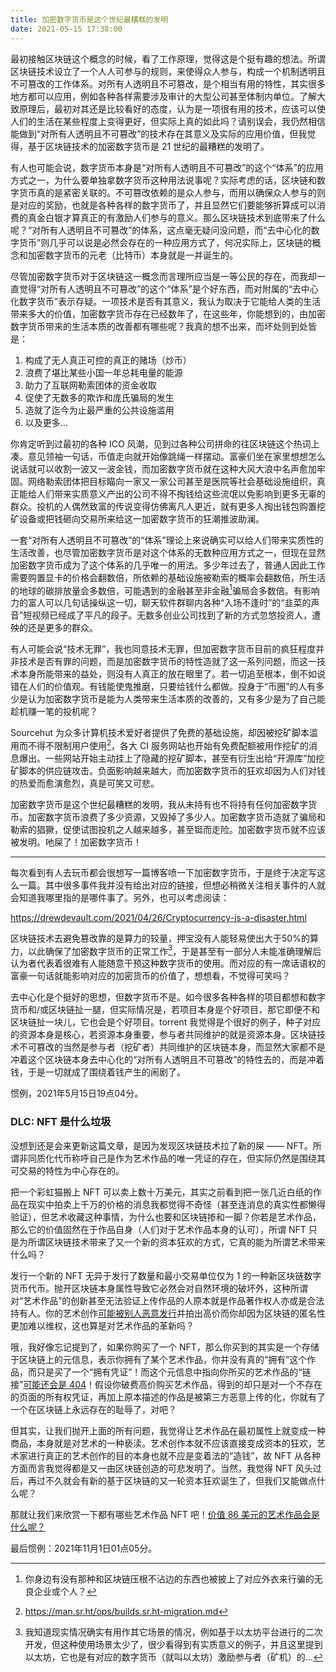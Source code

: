 ```yaml
---
title: 加密数字货币是这个世纪最糟糕的发明
date: 2021-05-15 17:38:00
---
```


最初接触区块链这个概念的时候，看了工作原理，觉得这是个挺有趣的想法。所谓区块链技术设立了一个人人可参与的规则，来使得众人参与，构成一个机制透明且不可篡改的工作体系。对所有人透明且不可篡改，是个相当有用的特性，其实很多地方都可以应用，例如各种各样需要涉及审计的大型公司甚至体制内单位。了解大致原理后，最初对其还是比较看好的态度，认为是一项很有用的技术，应该可以使人们的生活在某些程度上变得更好，但实际上真的如此吗？请别误会，我仍然相信能做到“对所有人透明且不可篡改”的技术存在其意义及实际的应用价值，但我觉得，基于区块链技术的加密数字货币是 21 世纪的最糟糕的发明了。

有人也可能会说，数字货币本身是“对所有人透明且不可篡改”的这个“体系”的应用方式之一，为什么要单独拿数字货币这种用法说事呢？实际考虑的话，区块链和数字货币真的是紧密关联的。不可篡改依赖的是众人参与，而用以确保众人参与的则是对应的奖励，也就是各种各样的数字货币了，并且显然它们要能够折算成可以消费的真金白银才算真正的有激励人们参与的意义。那么区块链技术到底带来了什么呢？“对所有人透明且不可篡改”的体系，这点毫无疑问没问题，而“去中心化的数字货币”则几乎可以说是必然会存在的一种应用方式了，何况实际上，区块链的概念和加密数字货币的元老（比特币）本身就是一并诞生的。

尽管加密数字货币对于区块链这一概念而言理所应当是一等公民的存在，而我却一直觉得“对所有人透明且不可篡改”的这个“体系”是个好东西，而对附属的“去中心化数字货币”表示存疑。一项技术是否有其意义，我认为取决于它能给人类的生活带来多大的价值，加密数字货币存在已经数年了，在这些年，你能想到的，由加密数字货币带来的生活本质的改善都有哪些呢？我真的想不出来，而坏处则到处皆是：

1. 构成了无人真正可控的真正的赌场（炒币）
2. 浪费了堪比某些小国一年总耗电量的能源
3. 助力了互联网勒索团体的资金收取
4. 促使了无数多的欺诈和庞氏骗局的发生
5. 造就了迄今为止最严重的公共设施滥用
6. 以及更多...

你肯定听到过最初的各种 ICO 风潮，见到过各种公司拼命的往区块链这个热词上凑。意见领袖一句话，币值走向就开始像跳绳一样摆动。富豪们坐在家里想想怎么说话就可以收割一波又一波金钱，而加密数字货币就在这种大风大浪中名声愈加牢固。网络勒索团体把目标瞄向一家又一家公司甚至是医院等社会基础设施组织，真正能给人们带来实质意义产出的公司不得不掏钱给这些流氓以免影响到更多无辜的群众。投机的人偶然致富的传说变得仿佛离凡人更近，就有更多人掏出钱包购置挖矿设备或把钱砸向交易所来给这一加密数字货币的狂潮推波助澜。

一套“对所有人透明且不可篡改”的“体系”理论上来说确实可以给人们带来实质性的生活改善，也尽管加密数字货币是对这个体系的无数种应用方式之一，但现在显然加密数字货币成为了这个体系的几乎唯一的用法。多少年过去了，普通人因此工作需要购置显卡的价格会翻数倍，所依赖的基础设施被勒索的概率会翻数倍，所生活的地球的碳排放量会多数倍，可能遇到的金融甚至非金融[^1]骗局会多数倍。有影响力的富人可以几句话操纵这一切，聊天软件群聊内各种“入场不逢时”的“韭菜的声音”短视频已经成了平凡的段子。无数多创业公司找到了新的方式忽悠投资人，遭殃的还是更多的群众。

[^1]: 你身边有没有那种和区块链压根不沾边的东西也被披上了对应外衣来行骗的无良企业或个人？

有人可能会说“技术无罪”，我也同意技术无罪，但加密数字货币目前的疯狂程度并非技术是否有罪的问题，而是加密数字货币的特性造就了这一系列问题，而这一技术本身所能带来的益处，则没有人真正的放在眼里了。若一切追至根本，倒不如说错在人们的价值观。有钱能使鬼推磨，只要给钱什么都做。投身于“币圈”的人有多少是认为加密数字货币是能为人类带来生活本质的改善的，又有多少是为了自己能趁机赚一笔的投机呢？

Sourcehut 为众多计算机技术爱好者提供了免费的基础设施，却因被挖矿脚本滥用而不得不限制用户使用[^2]，各大 CI 服务网站也开始有免费配额被用作挖矿的消息爆出。一些网站开始主动挂上了隐藏的挖矿脚本，甚至有衍生出给“开源库”加挖矿脚本的供应链攻击。负面影响越来越大，而加密数字货币的狂欢却因为人们对钱的热爱而愈演愈烈，真是可笑又可悲。

[^2]: https://man.sr.ht/ops/builds.sr.ht-migration.md

加密数字货币是这个世纪最糟糕的发明，我从未持有也不将持有任何加密数字货币。加密数字货币浪费了多少资源，又毁掉了多少人。加密数字货币造就了骗局和勒索的猖獗，促使试图投机之人越来越多，甚至铤而走险。加密数字货币就不应该被发明。吔屎了！加密数字货币！

--------------

每次看到有人去玩币都会很想写一篇博客喷一下加密数字货币，于是终于决定写这么一篇。其中很多事件我并没有给出对应的链接，但想必稍微关注相关事件的人就会知道我哪里指的是哪件事了。另外，也可以考虑阅读：

https://drewdevault.com/2021/04/26/Cryptocurrency-is-a-disaster.html

区块链技术去避免篡改靠的是算力的较量，押宝没有人能轻易使出大于50%的算力，以此确保了加密数字货币的正常工作[^3]，于是甚至有一部分人未能准确理解后认为者代表着很难有人能随意干预这种数字货币的使用。而对应的有一席话语权的富豪一句话就能影响对应的加密货币的价值了，想想看，不觉得可笑吗？

[^3]: 我知道现实情况确实有用作其它场景的情况，例如基于以太坊平台进行的二次开发，但这种使用场景太少了，很少看得到有实质意义的例子，并且这里提到以太坊，它也是有对应的数字货币（就叫以太坊）激励参与者（矿机）的...

去中心化是个挺好的思想，但数字货币不是。如今很多各种各样的项目都想和数字货币和/或区块链扯一腿，但实际情况是，若项目本身是个好项目，那它即便不和区块链扯一块儿，它也会是个好项目。torrent 我觉得是个很好的例子，种子对应的资源本身是核心，若资源本身重要，参与者共同维护的就是资源本身。区块链技术不可篡改的当然是参与者（挖矿者）共同维护的区块链本身，而显然大家都不是冲着这个区块链本身去中心化的“对所有人透明且不可篡改”的特性去的，而是冲着钱，于是一切就成了围绕着钱产生的闹剧了。

惯例，2021年5月15日19点04分。

### DLC: NFT 是什么垃圾

没想到还是会来更新这篇文章，是因为发现区块链技术拉了新的屎 —— NFT。所谓非同质化代币称呼自己是作为艺术作品的唯一凭证的存在，但实际仍然是围绕其可交易的特性为中心存在的。

把一个彩虹猫搬上 NFT 可以卖上数十万美元，其实之前看到把一张几近白纸的作品在现实中拍卖上千万的价格的消息我都觉得不奇怪（甚至连消息的真实性都懒得验证），但艺术收藏这种事情，为什么也要和区块链掺和一脚？你若是艺术作品，那么它的价值固然在于作品自身（人们对于艺术作品本身的认可），所谓 NFT 只是为所谓区块链技术带来了又一个新的资本狂欢的方式，它真的能为所谓艺术带来什么吗？

发行一个新的 NFT 无异于发行了数量和最小交易单位仅为 1 的一种新区块链数字货币代币。抛开区块链本身属性导致它必然会对自然环境的破坏外，这种所谓对“艺术作品”的创新甚至无法验证上传作品的人原本就是作品著作权人亦或是合法持有人。你的艺术创作[可能被别人恶意发行](https://twitter.com/silverfox5213/status/1453185116608421895)并拍出高价而你却因为区块链的匿名性更加难以维权，这也算是对艺术作品的革新吗？

哦，我好像忘记提到了，如果你购买了一个 NFT，那么你买到的其实是一个存储于区块链上的元信息，表示你拥有了某个艺术作品，你并没有真的“拥有”这个作品，而只是买了一个“拥有凭证”！而这个元信息中指向你所买的艺术作品的“链接”[可能还会是 404](https://www.theverge.com/2021/3/25/22349242/nft-metadata-explained-art-crypto-urls-links-ipfs)！假设你破费高价购买艺术作品，得到的却只是对一个不存在的页面的所有权凭证，再加上原本描述的作品是被第三方恶意上传的化，你就有了一个在区块链上永远存在的耻辱了，对吧？

但其实，让我们抛开上面的所有问题，我觉得让艺术作品在最初属性上就变成一种商品，本身就是对艺术的一种亵渎。艺术创作本就不应该直接变成资本的狂欢，艺术家进行真正的艺术创作的目的本身也就不应是变着法的“造钱”，故 NFT 从各种方面而言我觉得都是又一由区块链创造的可悲发明了。当然，我觉得 NFT 风头过后，再过不久就会有新的基于区块链的又一轮资本狂欢诞生了，但我们又能做点什么呢？

那就让我们来欣赏一下都有哪些艺术作品 NFT 吧！[价值 86 美元的艺术作品会是什么呢？](https://www.refinery29.com/en-us/2021/03/10378154/nft-non-fungible-tokens-fart-recording-sale-alex-ramirez-mallis)

最后惯例：2021年11月1日01点05分。
